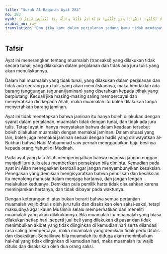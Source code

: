 ```yaml
---
title: "Surah Al-Baqarah Ayat 283"
no: 283
ayah: ۞ وَاِنْ كُنْتُمْ عَلٰى سَفَرٍ وَّلَمْ تَجِدُوْا كَاتِبًا فَرِهٰنٌ مَّقْبُوْضَةٌ  ۗفَاِنْ اَمِنَ بَعْضُكُمْ بَعْضًا فَلْيُؤَدِّ الَّذِى اؤْتُمِنَ اَمَانَتَهٗ وَلْيَتَّقِ اللّٰهَ رَبَّهٗ ۗ وَلَا تَكْتُمُوا الشَّهَادَةَۗ وَمَنْ يَّكْتُمْهَا فَاِنَّهٗٓ اٰثِمٌ قَلْبُهٗ ۗ وَاللّٰهُ بِمَا تَعْمَلُوْنَ عَلِيْمٌ ࣖ
arabic_no: ٢٨٣
translation: "Dan jika kamu dalam perjalanan sedang kamu tidak mendapatkan seorang penulis, maka hendaklah ada barang jaminan yang dipegang. Tetapi, jika sebagian kamu mempercayai sebagian yang lain, hendaklah yang dipercayai itu menunaikan amanatnya (utangnya) dan hendaklah dia bertakwa kepada Allah, Tuhannya. Dan janganlah kamu menyembunyikan kesaksian, karena barangsiapa menyembunyikannya, sungguh, hatinya kotor (berdosa). Allah Maha Mengetahui apa yang kamu kerjakan."
---
```


## Tafsir

Ayat ini menerangkan tentang muamalah (transaksi) yang dilakukan tidak secara tunai, yang dilakukan dalam perjalanan dan tidak ada juru tulis yang akan menuliskannya.

Dalam hal muamalah yang tidak tunai, yang dilakukan dalam perjalanan dan tidak ada seorang juru tulis yang akan menuliskannya, maka hendaklah ada barang tanggungan (agunan/jaminan) yang diserahkan kepada pihak yang berpiutang. Kecuali jika masing-masing saling mempercayai dan menyerahkan diri kepada Allah, maka muamalah itu boleh dilakukan tanpa menyerahkan barang jaminan.

Ayat ini tidak menetapkan bahwa jaminan itu hanya boleh dilakukan dengan syarat dalam perjalanan, muamalah tidak dengan tunai, dan tidak ada juru tulis. Tetapi ayat ini hanya menyatakan bahwa dalam keadaan tersebut boleh dilakukan muamalah dengan memakai jaminan. Dalam situasi yang lain, boleh juga memakai jaminan sesuai dengan hadis yang diriwayatkan al-Bukhari bahwa Nabi Muhammad saw pernah menggadaikan baju besinya kepada orang Yahudi di Medinah.

Pada ayat yang lalu Allah memperingatkan bahwa manusia jangan enggan menjadi juru tulis atau memberikan persaksian bila diminta. Kemudian pada ayat ini Allah menegaskan kembali agar jangan menyembunyikan kesaksian. Penegasan yang demikian mengisyaratkan bahwa penulisan dan kesaksian itu menolong manusia dalam menjaga hartanya, dan jangan lengah melakukan keduanya. Demikian pula pemilik harta tidak disusahkan karena meminjamkan hartanya, dan tidak dibayar pada waktunya.

Dengan keterangan di atas bukan berarti bahwa semua perjanjian muamalah wajib ditulis oleh juru tulis dan disaksikan oleh saksi-saksi, tetapi maksudnya agar kaum Muslimin selalu memperhatikan dan meneliti muamalah yang akan dilakukannya. Bila muamalah itu muamalah yang biasa dilakukan setiap hari, seperti jual beli yang dilakukan di pasar dan tidak menimbulkan akibat yang tidak diinginkan di kemudian hari serta dilandasi rasa saling mempercayai, maka muamalah yang demikian tidak perlu ditulis dan disaksikan. Sebaliknya bila muamalah itu diduga akan menimbulkan hal-hal yang tidak diinginkan di kemudian hari, maka muamalah itu wajib ditulis dan disaksikan oleh dua orang saksi.